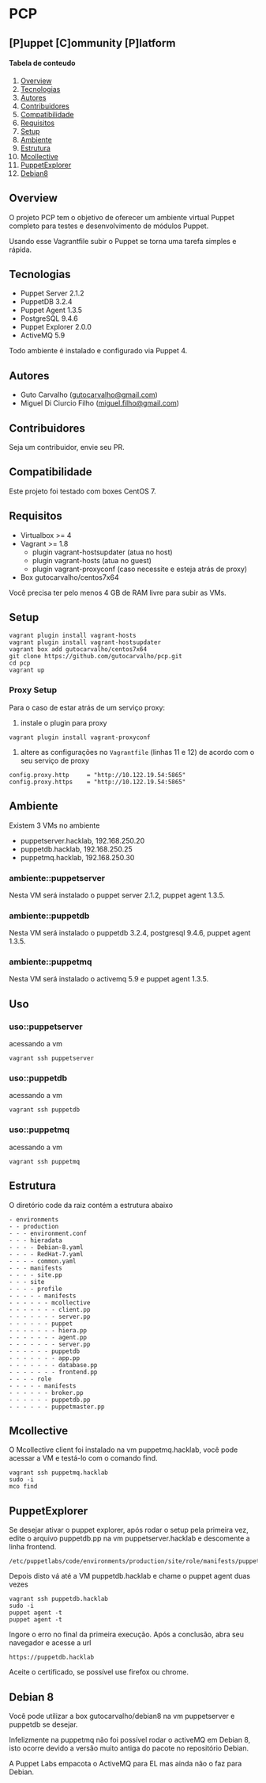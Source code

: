 # PCP
## [P]uppet [C]ommunity [P]latform

#### Tabela de conteudo

1. [Overview](#overview)
2. [Tecnologias](#tecnologias)
3. [Autores](#autores)
4. [Contribuidores](#contribuidores)
5. [Compatibilidade](#compatibilidade)
6. [Requisitos](#requisitos)
7. [Setup](#setup)
8. [Ambiente](#ambiente)
9. [Estrutura](#estrutura)
10. [Mcollective](#mcollective)
11. [PuppetExplorer](#puppetexplorer)
12. [Debian8](#debian8)

## Overview

O projeto PCP tem o objetivo de oferecer um ambiente virtual Puppet completo para testes e desenvolvimento de módulos Puppet.

Usando esse Vagrantfile subir o Puppet se torna uma tarefa simples e rápida.

## Tecnologias

* Puppet Server 2.1.2
* PuppetDB 3.2.4
* Puppet Agent 1.3.5
* PostgreSQL 9.4.6
* Puppet Explorer 2.0.0
* ActiveMQ 5.9

Todo ambiente é instalado e configurado via Puppet 4.

## Autores

* Guto Carvalho (gutocarvalho@gmail.com)
* Miguel Di Ciurcio Filho (miguel.filho@gmail.com)

## Contribuidores

Seja um contribuidor, envie seu PR.

## Compatibilidade

Este projeto foi testado com boxes CentOS 7.

## Requisitos

* Virtualbox >= 4
* Vagrant >= 1.8
  * plugin vagrant-hostsupdater (atua no host)
  * plugin vagrant-hosts (atua no guest)
  * plugin vagrant-proxyconf (caso necessite e esteja atrás de proxy)
* Box gutocarvalho/centos7x64

Você precisa ter pelo menos 4 GB de RAM livre para subir as VMs.

## Setup

    vagrant plugin install vagrant-hosts
    vagrant plugin install vagrant-hostsupdater
    vagrant box add gutocarvalho/centos7x64
    git clone https://github.com/gutocarvalho/pcp.git
    cd pcp
    vagrant up

### Proxy Setup

Para o caso de estar atrás de um serviço proxy:

1. instale o plugin para proxy

  ```
  vagrant plugin install vagrant-proxyconf
  ```

1. altere as configurações no ```Vagrantfile``` (linhas 11 e 12) de acordo com o seu serviço de proxy

  ```
  config.proxy.http     = "http://10.122.19.54:5865"
  config.proxy.https    = "http://10.122.19.54:5865"
  ```

## Ambiente

Existem 3 VMs no ambiente

* puppetserver.hacklab, 192.168.250.20
* puppetdb.hacklab, 192.168.250.25
* puppetmq.hacklab, 192.168.250.30

### ambiente::puppetserver

Nesta VM será instalado o puppet server 2.1.2, puppet agent 1.3.5.

### ambiente::puppetdb

Nesta VM será instalado o puppetdb 3.2.4, postgresql 9.4.6, puppet agent 1.3.5.

### ambiente::puppetmq

Nesta VM será instalado o activemq 5.9 e puppet agent 1.3.5.

## Uso

### uso::puppetserver

acessando a vm

    vagrant ssh puppetserver

### uso::puppetdb

acessando a vm

    vagrant ssh puppetdb

### uso::puppetmq

acessando a vm

    vagrant ssh puppetmq

## Estrutura

O diretório code da raiz contém a estrutura abaixo

```
- environments
- - production
- - - environment.conf
- - - hieradata
- - - - Debian-8.yaml
- - - - RedHat-7.yaml
- - - - common.yaml
- - - manifests
- - - - site.pp
- - - site
- - - - profile
- - - - - manifests
- - - - - - mcollective
- - - - - - - client.pp
- - - - - - - server.pp
- - - - - - puppet
- - - - - - - hiera.pp
- - - - - - - agent.pp
- - - - - - - server.pp
- - - - - - puppetdb
- - - - - - - app.pp
- - - - - - - database.pp
- - - - - - - frontend.pp
- - - - role
- - - - - manifests
- - - - - - broker.pp
- - - - - - puppetdb.pp
- - - - - - puppetmaster.pp
```

## Mcollective

O Mcollective client foi instalado na vm puppetmq.hacklab, você pode acessar a VM e testá-lo com o comando find.

    vagrant ssh puppetmq.hacklab
    sudo -i
    mco find

## PuppetExplorer

Se desejar ativar o puppet explorer, após rodar o setup pela primeira vez, edite o arquivo puppetdb.pp na vm puppetserver.hacklab e descomente a linha frontend.

    /etc/puppetlabs/code/environments/production/site/role/manifests/puppetdb.pp

Depois disto vá até a VM puppetdb.hacklab e chame o puppet agent duas vezes

    vagrant ssh puppetdb.hacklab
    sudo -i
    puppet agent -t
    puppet agent -t

Ingore o erro no final da primeira execução. Após a conclusão, abra seu navegador e acesse a url

    https://puppetdb.hacklab

Aceite o certificado, se possível use firefox ou chrome.

## Debian 8

Você pode utilizar a box gutocarvalho/debian8 na vm puppetserver e puppetdb se desejar.

Infelizmente na puppetmq não foi possível rodar o activeMQ em Debian 8, isto ocorre devido a versão muito antiga do pacote no repositório Debian.

A Puppet Labs empacota o ActiveMQ para EL mas ainda não o faz para Debian.
